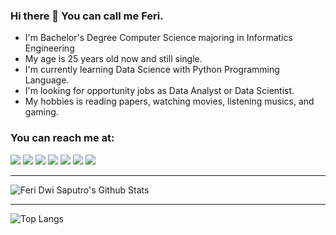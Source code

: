 ### Hi there 👋 You can call me Feri.

- I'm Bachelor's Degree Computer Science majoring in Informatics Engineering
- My age is 25 years old now and still single.
- I'm currently learning Data Science with Python Programming Language.
- I'm looking for opportunity jobs as Data Analyst or Data Scientist.
- My hobbies is reading papers, watching movies, listening musics, and gaming.

### You can reach me at:

[<img src="https://img.shields.io/badge/Medium-12100E?style=for-the-badge&logo=medium&logoColor=white" />][medium]
[<img src="https://img.shields.io/badge/Facebook-1877F2?style=for-the-badge&logo=facebook&logoColor=white" />][facebook]
[<img src="https://img.shields.io/badge/Instagram-E4405F?style=for-the-badge&logo=instagram&logoColor=white" />][instagram]
[<img src="https://img.shields.io/badge/LinkedIn-0077B5?style=for-the-badge&logo=linkedin&logoColor=white" />][linkedin]
[<img src="https://img.shields.io/badge/WhatsApp-25D366?style=for-the-badge&logo=whatsapp&logoColor=white" />][whatsapp]
[<img src="https://img.shields.io/badge/Telegram-2CA5E0?style=for-the-badge&logo=telegram&logoColor=white" />][telegram]
[<img src="https://img.shields.io/badge/Gmail-D14836?style=for-the-badge&logo=gmail&logoColor=white" />][gmail]

[gmail]: mailto:feridwisa95@gmail.com
[medium]: https://www.medium.com/@ferids55
[linkedin]: https://www.linkedin.com/in/ferids
[instagram]: https://www.instagram.com/zierferi
[facebook]: https://www.facebook.com/feridwisa
[whatsapp]: https://wa.me/6289694855581
[telegram]: https://www.t.me/ferids55

---
![Feri Dwi Saputro's Github Stats](https://github-readme-stats.vercel.app/api?username=ferids55&show_icons=true&theme=radical)<br>

---
![Top Langs](https://github-readme-stats.vercel.app/api/top-langs/?username=ferids55&layout=compact&theme=radical)


